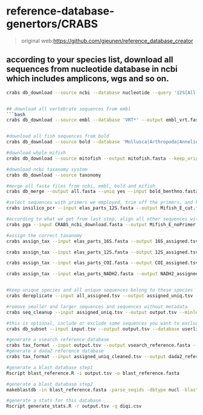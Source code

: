 # reference-database-genertors/CRABS
> original web:https://github.com/gjeunen/reference_database_creator

## according to your species list, download all sequences from nucleotide database in ncbi which includes amplicons, wgs and so on.
```bash 
crabs db_download --source ncbi --database nucleotide --query '12S[All Fields] AND ("1"[SLEN] : "50000"[SLEN])' --species elas_parts.csv --output elas_parts.fasta --keep_original yes --email fangliufree@gmail.com --batchsize 50000


## download all vertebrate sequences from embl
```bash
crabs db_download --source embl --database 'VRT*' --output embl_vrt.fasta --keep_original yes


#download all fish sequences from bold
crabs db_download --source bold --database 'Mollusca|Arthropoda|Annelida' --output bold_benthno.fasta --keep_original yes

#download whole mifish
crabs db_download --source mitofish --output mitofish.fasta --keep_original yes

#download ncbi taxanomy system
crabs db_download --source taxonomy

#merge all fasta files from ncbi, embl, bold and mifish
crabs db_merge --output all.fasta --uniq yes --input bold_benthno.fasta diqi.fasta

#select sequences with primers we employed, trim off the primers, and keep only targeted region 
crabs insilico_pcr --input elas_parts_12S.fasta --output Mifish_E_cut.fasta --fwd GTTGGTAAATCTCGTGCCAGC --rev CATAGTGGGGTATCTAATCCTAGTTTG  --error 5

#according to what we get from last step, align all other sequences without primers and keep the region we are interested, this could take a while
crabs pga --input CRABS_ncbi_download.fasta --output Mifish_E_noPrimer.fasta --database Mifish_E_cut.fasta --fwd GTTGGTAAATCTCGTGCCAGC --rev CATAGTGGGGTATCTAATCCTAGTTTG --speed medium --percid 0.5 --coverage 0.5 --filter_method strict

#assign the correct taxanomy 
crabs assign_tax --input elas_parts_16S.fasta --output 16S_assigned.tsv --acc2tax nucl_gb.accession2taxid --taxid nodes.dmp --name names.dmp --missing 16S_missing_taxa.tsv

crabs assign_tax --input elas_parts_12S.fasta --output 12S_assigned.tsv --acc2tax nucl_gb.accession2taxid --taxid nodes.dmp --name names.dmp --missing 12S_missing_taxa.tsv

crabs assign_tax --input elas_parts_COI.fasta --output COI_assigned.tsv --acc2tax nucl_gb.accession2taxid --taxid nodes.dmp --name names.dmp --missing COI_missing_taxa.tsv

crabs assign_tax --input elas_parts_NADH2.fasta --output NADH2_assigned.tsv --acc2tax nucl_gb.accession2taxid --taxid nodes.dmp --name names.dmp --missing NADH2_missing_taxa.tsv


#keep unique species and all unique sequences belong to these species
crabs dereplicate --input all_assigned.tsv --output assigned_uniq.tsv --method uniq_species

#remove smaller and larger sequences and sequences without metadata
crabs seq_cleanup --input assigned_uniq.tsv --output output.tsv --minlen 100 --maxlen 1000 --maxns 0 --enviro yes --species yes --nans 0

#this is optional, include or exclude some sequences you want to exclude or include
crabs db_subset --input input.tsv --output output.tsv --database userlist.txt --subset include

#generate a vsearch reference database
crabs tax_format --input output.tsv --output vsearch_reference.fasta --format sintax
#generate a dada2 reference database
crabs tax_format --input assigned_uniq_cleaned.tsv --output dada2_reference.fasta --format dad

#generate a blast database step1
Rscript blast_reference.R -i output.tsv -o blast_reference.fasta

#generate a blast database step2
makeblastdb -in blast_reference.fasta -parse_seqids -dbtype nucl -blastdb_version 5

#generate a stats for this database
Rscript generate_stats.R -r output.tsv -q diqi.csv
